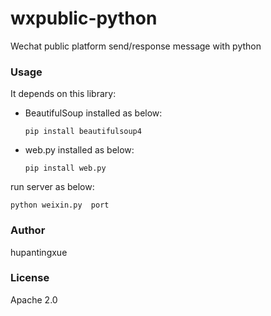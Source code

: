 wxpublic-python
===============

Wechat public platform send/response message with python

<h3>Usage</h3>
<p>It depends on this library:</p>
<ul>
<li>BeautifulSoup installed as below:<pre><code>pip install beautifulsoup4</pre></code></li>
<li>web.py installed as below:<pre><code>pip install web.py</pre></code></li>
</ul>

<p>run server as below:</p>
<pre><code>python weixin.py  port</pre></code>

<h3>Author</h3>
hupantingxue
<h3>License</h3>
Apache 2.0

